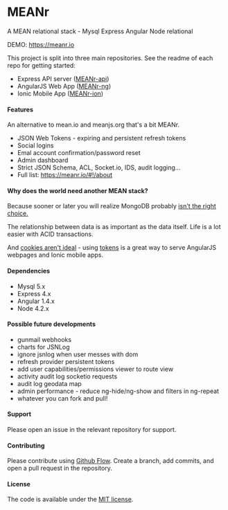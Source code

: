 # MEANr
A MEAN relational stack - Mysql Express Angular Node relational

DEMO: https://meanr.io

This project is split into three main repositories. See the readme of each repo for getting started:
 - Express API server ([MEANr-api](https://github.com/christurnbull/MEANr-api))
 - AngularJS Web App ([MEANr-ng](https://github.com/christurnbull/MEANr-ng))
 - Ionic Mobile App ([MEANr-ion](https://github.com/christurnbull/MEANr-ion))
 
#### Features
An alternative to mean.io and meanjs.org that's a bit MEANr.
 - JSON Web Tokens - expiring and persistent refresh tokens
 - Social logins
 - Emal account confirmation/password reset
 - Admin dashboard 
 - Strict JSON Schema, ACL, Socket.io, IDS, audit logging...
 - Full list: https://meanr.io/#!/about


#### Why does the world need another MEAN stack?

Because sooner or later you will realize MongoDB probably [isn't the right choice.](http://www.sarahmei.com/blog/2013/11/11/why-you-should-never-use-mongod)

The relationship between data is as important as the data itself. Life is a lot easier with ACID transactions.

And [cookies aren't ideal](http://sitr.us/2011/08/26/cookies-are-bad-for-you.html) - using [tokens](https://auth0.com/blog/2014/01/07/angularjs-authentication-with-cookies-vs-token/) is a great way to serve AngularJS webpages and Ionic mobile apps.


#### Dependencies

- Mysql 5.x
- Express 4.x
- Angular 1.4.x
- Node 4.2.x


#### Possible future developments
- gunmail webhooks
- charts for JSNLog
- ignore jsnlog when user messes with dom
- refresh provider persistent tokens
- add user capabilities/permissions viewer to route view
- activity audit log socketio requests
- audit log geodata map
- admin performance - reduce ng-hide/ng-show and filters in ng-repeat
- whatever you can fork and pull!

#### Support

Please open an issue in the relevant repository for support.

#### Contributing

Please contribute using [Github Flow](https://guides.github.com/introduction/flow/). Create a branch, add commits, and open a pull request in the repository.

#### License

The code is available under the [MIT license](LICENSE.txt).
